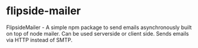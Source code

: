 # flipside-mailer

FlipsideMailer - A simple npm package to send emails asynchronously built on top of node mailer. Can be used serverside or client side. Sends emails via HTTP instead of SMTP.